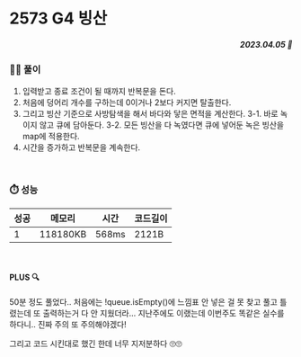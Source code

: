 # 2573 G4 빙산
##### <p align="right"> 2023.04.05 📆 </p> 

 
### 👩‍🏫 풀이
1. 입력받고 종료 조건이 될 때까지 반복문을 돈다.
2. 처음에 덩어리 개수를 구하는데 0이거나 2보다 커지면 탈출한다.
3. 그리고 빙산 기준으로 사방탐색을 해서 바다와 닿은 면적을 계산한다.
3-1. 바로 녹이지 않고 큐에 담아둔다.
3-2. 모든 빙산을 다 녹였다면 큐에 넣어둔 녹은 빙산을 map에 적용한다.
4. 시간을 증가하고 반복문을 계속한다.


<br>

### ⏱️ 성능
<!-- 테이블 -->
성공 |메모리 | 시간 | 코드길이
---|---|---|---|
1|118180KB|568ms|2121B

<br>

#### PLUS 🔍
50분 정도 풀었다..
처음에는 !queue.isEmpty()에 느낌표 안 넣은 걸 못 찾고
풀고 틀렸는데 또 출력하는거 다 안 지웠더라...
지난주에도 이랬는데 이번주도 똑같은 실수를 하다니.. 진짜 주의 또 주의해야겠다!

그리고 코드 시킨대로 했긴 한데 너무 지저분하다 🙄🙄
